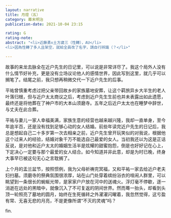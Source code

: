 ```yaml
---
layout: narrative
title: 月燈（五）
category: 幕末明治
publication-date: 2021-10-04 23:15

rating: G
rating-note:
abstract: "<li>近藤勇x土方歲三（性轉），AU</li>
<li>因為性轉了多人且架空，就給全員改了名字，請自行辨識（？</li>"

---
```


故事的来龙去脉全在近户先生的日记里，可以说是非常详尽了。我这个局外人没有什么情节好补充，更是没有立场议论他人的感情世界，因此写到这里，就几乎可以搁笔了。结尾之前，我只想再稍微交代一下近户先生的后事。
 
平祐曾慎重考虑过把父亲带回故乡的家族墓地安葬，让这个羁旅异乡大半生的老人叶落归根，但与近户太太商议之后，考虑到近户先生生前也并未表露出如此遗愿，最终还是将他葬在了神户市的大本山须磨寺。五年之后近户太太也在睡梦中辞世，与丈夫在此合葬。
 
平祐与妻儿一家人幸福美满，家族生意的经营也越来越兴隆，我却一直单身，至今年逾半百，还是没有找到足够心动的女人结婚。前些年读完近户先生的日记后，我总是想起自己二十多岁第一次去相亲之前，近户先生曾开玩笑似的对我说，根据他这个过来人的经验，结婚对象千万不能选自己最爱的女人。当初我还以为这是正话反说，是对他和近户太太的婚姻生活半是炫耀的甜蜜抱怨，倒是也好好记在心上，下定决心一定要与那个最爱的女人结合。如今知道并非此意，却是为时已晚，终身大事早已被这句无心之言耽搁了。
 
上个月的盂兰盆节，按照惯例，我为父母祈祷完冥福，又和平祐一家去给近户老夫妇扫墓。须磨寺的祭典氛围很浓厚，站在山门处穿着缤纷浴衣的喧闹人群里，可以眺望到一条很长的蜿蜒光带，是家家户户放在河中的送魂火。浮灯毫不停歇，逐一消逝在远处的黑暗中，就像沉入了不可复返的阴间世界。然而蓦一抬头，却看到头顶一轮照亮了墓地的圆月，始终在生死循转之外濯濯闪曜着，我忽然觉得，这亏盈有常、无喜无悲的月亮，不是更像所谓“不灭的灵魂”吗？

fin.
